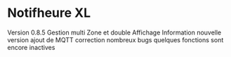 # Notifheure XL

Version 0.8.5
Gestion multi Zone et double Affichage
Information nouvelle version
ajout de MQTT
correction nombreux bugs
quelques fonctions sont encore inactives

